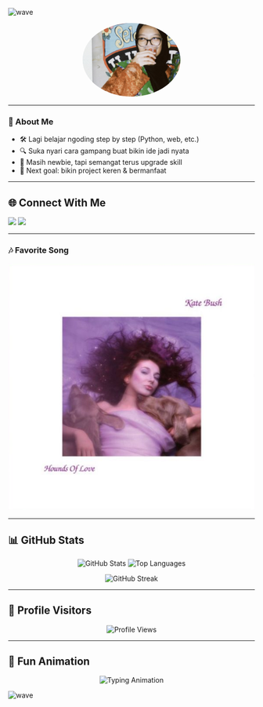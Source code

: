 <!-- Profile README for GitHub: saaqr -->

<!-- 🌊 Wave Header -->
![wave](https://capsule-render.vercel.app/api?type=waving&color=gradient&height=200&section=header&text=Yo,+I'm+Soonya+🦊&fontSize=40&fontColor=fff&animation=fadeIn&fontAlignY=40)

<div align="center">
  <img src="soonya.png" alt="soonya" width="200" style="border-radius:50%" />
</div>

---

### 🦊 About Me
* 🛠️ Lagi belajar ngoding step by step (Python, web, etc.)  
* 🔍 Suka nyari cara gampang buat bikin ide jadi nyata  
* 🌱 Masih newbie, tapi semangat terus upgrade skill  
* 🎯 Next goal: bikin project keren & bermanfaat  

---

## 🌐 Connect With Me
<p align="left">
  <a href="https://www.tiktok.com/@t1rizzz" target="_blank"><img src="https://img.shields.io/badge/TikTok-000000?style=for-the-badge&logo=tiktok&logoColor=white" /></a>
  <a href="https://instagram.com/s0onya" target="_blank"><img src="https://img.shields.io/badge/Instagram-E4405F?style=for-the-badge&logo=instagram&logoColor=white" /></a>
</p>

---

### 🎶 Favorite Song
[![Running Up That Hill](soonya-song.png)](https://open.spotify.com/track/29d0nY7TzCoi22XBqDQkiP)

---

## 📊 GitHub Stats
<p align="center">
  <img src="https://github-readme-stats.vercel.app/api?username=saaqr&show_icons=true&theme=radical" alt="GitHub Stats" height="180" />
  <img src="https://github-readme-stats.vercel.app/api/top-langs/?username=saaqr&layout=compact&theme=radical" alt="Top Languages" height="180" />
</p>

<p align="center">
  <img src="https://github-readme-streak-stats.herokuapp.com/?user=saaqr&theme=radical" alt="GitHub Streak" />
</p>

---

## 👀 Profile Visitors
<p align="center">
  <img src="https://komarev.com/ghpvc/?username=saaqr&color=blueviolet&style=flat-square" alt="Profile Views" />
</p>

---

## 🎉 Fun Animation
<p align="center">
  <img src="https://readme-typing-svg.herokuapp.com?font=Fira+Code&pause=1000&color=00F7FF&center=true&vCenter=true&width=600&lines=Yo+I'm+Soonya+🔥;Still+Learning+But+Never+Giving+Up+💻;Open-Source+Contributor+In+Progress+🚀;Always+Exploring+New+Ideas+✨" alt="Typing Animation" />
</p>

<!-- 🌊 Wave Footer -->
![wave](https://capsule-render.vercel.app/api?type=waving&color=gradient&height=120&section=footer)
